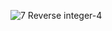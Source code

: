 ​![7  Reverse integer-4](https://github.com/codingfairy-lara/leetcode/assets/97158923/359fd6d7-fe35-46d9-8e71-62a9dd473734)
